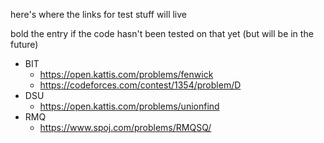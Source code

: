 here's where the links for test stuff will live

bold the entry if the code hasn't been tested on that yet (but will be in the future)

- BIT
    - https://open.kattis.com/problems/fenwick
    - https://codeforces.com/contest/1354/problem/D
- DSU
    - https://open.kattis.com/problems/unionfind
- RMQ
    - https://www.spoj.com/problems/RMQSQ/